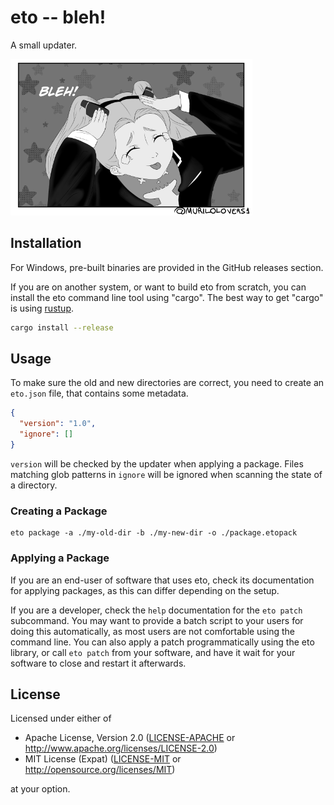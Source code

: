 # eto -- bleh!

A small updater.

![bleh](bleh.png)

## Installation

For Windows, pre-built binaries are provided in the GitHub releases section.

If you are on another system, or want to build eto from scratch, you can install the eto command
line tool using "cargo".
The best way to get "cargo" is using [rustup](https://rustup.rs/).

```sh
cargo install --release
```

## Usage

To make sure the old and new directories are correct, you need to create an `eto.json` file, that
contains some metadata.

```json
{
  "version": "1.0",
  "ignore": []
}
```

`version` will be checked by the updater when applying a package.
Files matching glob patterns in `ignore` will be ignored when scanning the state of a directory.

### Creating a Package

```
eto package -a ./my-old-dir -b ./my-new-dir -o ./package.etopack
```

### Applying a Package

If you are an end-user of software that uses eto, check its documentation for applying packages, as
this can differ depending on the setup.

If you are a developer, check the `help` documentation for the `eto patch` subcommand.
You may want to provide a batch script to your users for doing this automatically, as most users are
not comfortable using the command line.
You can also apply a patch programmatically using the eto library, or call `eto patch` from your
software, and have it wait for your software to close and restart it afterwards.

## License

Licensed under either of

- Apache License, Version 2.0 ([LICENSE-APACHE](LICENSE-APACHE) or http://www.apache.org/licenses/LICENSE-2.0)
- MIT License (Expat) ([LICENSE-MIT](LICENSE-MIT) or http://opensource.org/licenses/MIT)

at your option.
